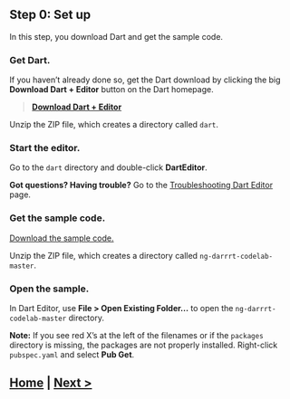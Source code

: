 ## Step 0: Set up

In this step, you download Dart and get the sample code.


### Get Dart.

If you haven’t already done so, get the Dart download
by clicking the big **Download Dart + Editor**
button on the Dart homepage.

> **<a href="http://www.dartlang.org" target="_blank">Download Dart + Editor</a>**

Unzip the ZIP file, which creates a directory called `dart`.


### Start the editor.

Go to the `dart` directory and double-click **DartEditor**.

**Got questions? Having trouble?** Go to the
[Troubleshooting Dart Editor](https://www.dartlang.org/tools/editor/troubleshoot.html) page.


###  Get the sample code.

[Download the sample code.](https://github.com/shailen/ng-darrrt-codelab/archive/master.zip)

Unzip the ZIP file,
which creates a directory called `ng-darrrt-codelab-master`.

### Open the sample.

In Dart Editor, use **File > Open Existing Folder...**
to open the `ng-darrrt-codelab-master` directory.

<!-- PENDING: screenshot showing the files and directories in the piratebadge directory -->

**Note:**
If you see red X’s
at the left of the filenames or if the `packages` directory is missing,
the packages are not properly installed.
Right-click `pubspec.yaml` and select **Pub Get**.

## [Home](../README.md) | [Next >](step-1.md)
